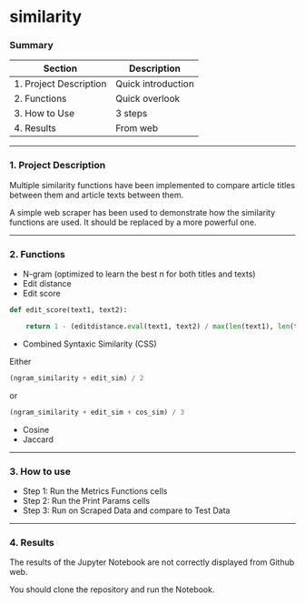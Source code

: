 # similarity

### Summary

| Section | Description |
| ------- | ----------- |
| 1. Project Description | Quick introduction |
| 2. Functions | Quick overlook |
| 3. How to Use | 3 steps |
| 4. Results | From web |

---
### 1. Project Description
Multiple similarity functions have been implemented to compare article titles between them and article texts between them.

A simple web scraper has been used to demonstrate how the similarity functions are used. It should be replaced by a more powerful one.

---
### 2. Functions
- N-gram (optimized to learn the best n for both titles and texts)
- Edit distance
- Edit score
```py
def edit_score(text1, text2):

    return 1 - (editdistance.eval(text1, text2) / max(len(text1), len(text2)))
```
- Combined Syntaxic Similarity (CSS)

Either
```py
(ngram_similarity + edit_sim) / 2
```
or
```py 
(ngram_similarity + edit_sim + cos_sim) / 3
```
- Cosine
- Jaccard

---
### 3. How to use
- Step 1: Run the Metrics Functions cells
- Step 2: Run the Print Params cells
- Step 3: Run on Scraped Data and compare to Test Data

---
### 4. Results
The results of the Jupyter Notebook are not correctly displayed from Github web.

You should clone the repository and run the Notebook.
